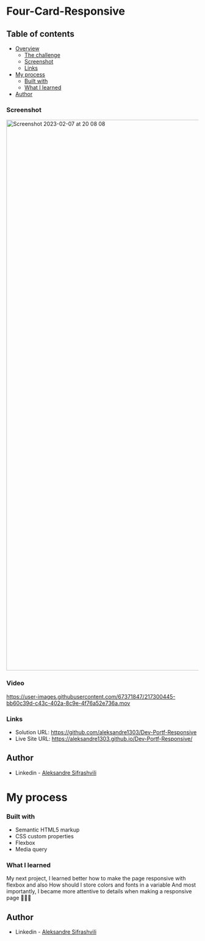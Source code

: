 # Four-Card-Responsive



## Table of contents

- [Overview](#overview)
  - [The challenge](#the-challenge)
  - [Screenshot](#screenshot)
  - [Links](#links)
- [My process](#my-process)
  - [Built with](#built-with)
  - [What I learned](#what-i-learned)
- [Author](#author)


### Screenshot

<img width="1440" alt="Screenshot 2023-02-07 at 20 08 08" src="https://user-images.githubusercontent.com/67371847/217300366-5a1866cc-3e2f-4f6b-85d6-3a0d8c3db3df.png">


### Video

https://user-images.githubusercontent.com/67371847/217300445-bb60c39d-c43c-402a-8c9e-4f76a52e736a.mov


### Links

- Solution URL:  https://github.com/aleksandre1303/Dev-Portf-Responsive
- Live Site URL: https://aleksandre1303.github.io/Dev-Portf-Responsive/


## Author

- Linkedin - [Aleksandre Sifrashvili](https://www.linkedin.com/in/aleksandre-sifrashvili-3673a2214/)


# My process

### Built with

- Semantic HTML5 markup
- CSS custom properties
- Flexbox
- Media query


### What I learned

My next project, I learned better how to make the page responsive with flexbox
and also How should I store colors and fonts in a variable
And most importantly, I became more attentive to details when making a responsive page 🚀🚀✊


## Author

- Linkedin - [Aleksandre Sifrashvili](https://www.linkedin.com/in/aleksandre-sifrashvili-3673a2214/)
